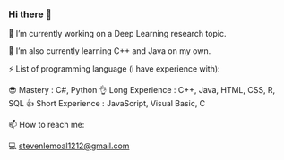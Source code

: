 ### Hi there 👋

 🔭 I’m currently working on a Deep Learning research topic.

 🌱 I’m  also currently learning C++ and Java on my own.
 
 ⚡ List of programming language (i have experience with): 
 
   😎 Mastery : C#, Python
   👌 Long Experience : C++, Java, HTML, CSS, R, SQL
   👍 Short Experience : JavaScript, Visual Basic, C
   
 📫 How to reach me:
 
   💻 stevenlemoal1212@gmail.com

<!--
**FranchRamp-Steven/FranchRamp-Steven** is a ✨ _special_ ✨ repository because its `README.md` (this file) appears on your GitHub profile.

Here are some ideas to get you started:

- 🔭 I’m currently working on ...
- 🌱 I’m currently learning ...
- 👯 I’m looking to collaborate on ...
- 🤔 I’m looking for help with ...
- 💬 Ask me about ...
- 📫 How to reach me: ...
- 😄 Pronouns: ...
- ⚡ Fun fact: ...
-->
